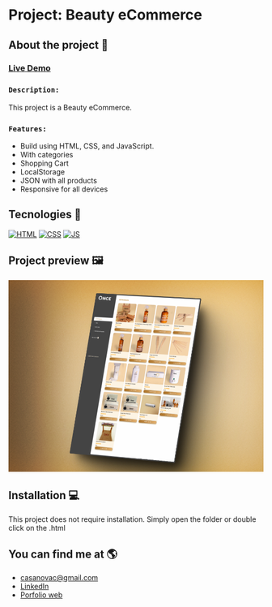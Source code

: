 # Project: Beauty eCommerce

## About the project 🌟
### [Live Demo](https://arkhanis.github.io/HTML_Beauty_eCommerce/)
### `Description:` 
This project is a Beauty eCommerce.
### `Features:`
- Build using HTML, CSS, and JavaScript.
- With categories
- Shopping Cart
- LocalStorage
- JSON with all products
- Responsive for all devices

## Tecnologies 🚀
<!-- Icons taken from: https://github.com/hendrasob/badges/blob/master/README.md y https://github.com/alexandresanlim/Badges4-README.md-Profile -->
[![HTML](https://img.shields.io/badge/HTML5-E34F26?style=for-the-badge&logo=html5&logoColor=white)](https://es.wikipedia.org/wiki/HTML5)
[![CSS](https://img.shields.io/badge/CSS3-1572B6?style=for-the-badge&logo=css3&logoColor=white)](https://es.wikipedia.org/wiki/CSS)
[![JS](https://img.shields.io/badge/JavaScript-F7DF1E?style=for-the-badge&logo=javascript&logoColor=black)](https://es.wikipedia.org/wiki/JavaScript)


## Project preview 🖼️
![Captura del proyecto](https://github.com/arkhanis/HTML_Beauty_eCommerce/blob/master/img/480shots_so.png)


## Installation 💻
This project does not require installation. Simply open the folder or double click on the .html


## You can find me at 🌎
* [casanovac@gmail.com](casanovac@gmail.com)
* [LinkedIn](https://www.linkedin.com/in/cesar-casanova/)
* [Porfolio web](https://casanovacesar.com/)
